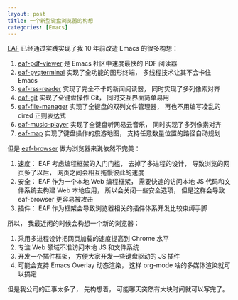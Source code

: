 ```yaml
---
layout: post
title: 一个新型键盘浏览器的构想
categories: [Emacs]
---
```


[EAF](https://github.com/emacs-eaf/emacs-application-framework) 已经通过实践实现了我 10 年前改造 Emacs 的很多构想：
1. [eaf-pdf-viewer](https://github.com/emacs-eaf/eaf-pdf-viewer) 是 Emacs 社区中速度最快的 PDF 阅读器
2. [eaf-pyqterminal](https://github.com/manateelazycat/eaf-pyqterminal/) 实现了全功能的图形终端， 多线程技术让其不会卡住 Emacs
3. [eaf-rss-reader](https://github.com/emacs-eaf/eaf-rss-reader) 实现了完全不卡的新闻阅读器， 同时实现了多列像素对齐
4. [eaf-git](https://github.com/emacs-eaf/eaf-git) 实现了全键盘操作 Git， 同时交互界面简单易用
5. [eaf-file-manager](https://github.com/emacs-eaf/eaf-file-manager) 实现了全键盘的双列文件管理器， 再也不用编写凌乱的 dired 正则表达式
6. [eaf-music-player](https://github.com/emacs-eaf/eaf-music-player) 实现了全键盘听网易云音乐， 同时实现了多列像素对齐
7. [eaf-map](https://github.com/emacs-eaf/eaf-map) 实现了键盘操作的旅游地图， 支持任意数量位置的路径自动规划

但是 [eaf-browser](https://github.com/emacs-eaf/eaf-browser) 做为浏览器来说依然不完美：
1. 速度： EAF 考虑编程框架的入门门槛， 去掉了多进程的设计， 导致浏览的网页多了以后， 网页之间会相互拖慢彼此的速度
2. 安全： EAF 作为一个本地 Web 编程框架， 需要快速的访问本地 JS 代码和文件系统去构建 Web 本地应用， 所以会关闭一些安全选项， 但是这样会导致 eaf-browser 更容易被攻击
3. 插件： EAF 作为框架会导致浏览器相关的插件体系开发比较束缚手脚

所以， 我最近闲的时候会构想一个新的浏览器： 
1. 采用多进程设计把网页加载的速度提高到 Chrome 水平
2. 专注 Web 领域不准访问本地 JS 和文件系统
3. 开发一个插件框架， 方便大家开发一些键盘驱动的 JS 插件
4. 可能会支持 Emacs Overlay 动态渲染， 这样 org-mode 啥的多媒体渲染就可以搞定

但是我公司的正事太多了， 先构想着， 可能哪天突然有大块时间就可以写完了。

